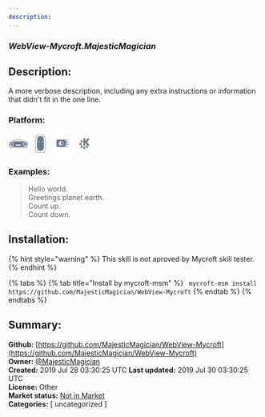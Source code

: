 ```yaml
---
description: 
---
```


### _WebView-Mycroft.MajesticMagician_  
## Description:  
A more verbose description, including any extra instructions or
information that didn't fit in the one line.  
### Platform:  
 ![Mark I](../.gitbook/assets/mark-1-icon.png)  ![Mark II](../.gitbook/assets/mark-2-icon.png)  ![Picroft](../.gitbook/assets/picroft-icon.png)  ![plasmoid](../.gitbook/assets/kde.png)   
### Examples:  
> Hello world.  
> Greetings planet earth.  
> Count up.  
> Count down.  
  
## Installation:  
{% hint style="warning" %}
This skill is not aproved by Mycroft skill tester.
{% endhint %}
    
{% tabs %}
{% tab title="Install by mycroft-msm" %}
``` mycroft-msm install https://github.com/MajesticMagician/WebView-Mycroft```
{% endtab %}
  {% endtabs %}
    
## Summary:  
**Github:** [https://github.com/MajesticMagician/WebView-Mycroft](https://github.com/MajesticMagician/WebView-Mycroft)  
**Owner:** [@MajesticMagician](https://github.com/MajesticMagician)  
**Created:** 2019 Jul 28 03:30:25 UTC  **Last updated:** 2019 Jul 30 03:30:25 UTC  
**License:** Other  
**Market status:** [Not in Market](https://market.mycroft.ai/skill/)  
**Categories:** [ uncategorized ]   
